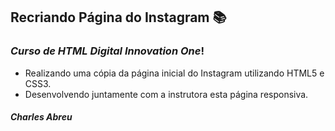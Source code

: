 ## Recriando Página do Instagram :books:

### _Curso de HTML Digital Innovation One_!

- Realizando uma cópia da página inicial do Instagram utilizando HTML5 e CSS3.
- Desenvolvendo juntamente com a instrutora esta página responsiva.



##### _Charles Abreu_

